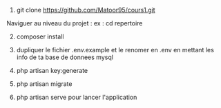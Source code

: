 1. git clone https://github.com/Matoor95/cours1.git

Naviguer au niveau du projet : ex : cd repertoire

2. composer install

3. dupliquer le fichier .env.example et le renomer en .env en mettant les info de ta base de donnees mysql

4. php artisan key:generate 
5. php artisan migrate
6. php artisan serve pour lancer l'application
